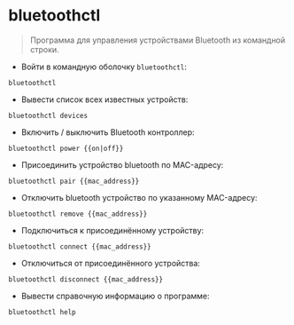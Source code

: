 # bluetoothctl

> Программа для управления устройствами Bluetooth из командной строки.

- Войти в командную оболочку `bluetoothctl`:

`bluetoothctl`

- Вывести список всех известных устройств:

`bluetoothctl devices`

- Включить / выключить Bluetooth контроллер:

`bluetoothctl power {{on|off}}`

- Присоединить устройство bluetooth по MAC-адресу:

`bluetoothctl pair {{mac_address}}`

- Отключить bluetooth устройство по указанному MAC-адресу:

`bluetoothctl remove {{mac_address}}`

- Подключиться к присоединённому устройству:

`bluetoothctl connect {{mac_address}}`

- Отключиться от присоединённого устройства:

`bluetoothctl disconnect {{mac_address}}`

- Вывести справочную информацию о программе:

`bluetoothctl help`
